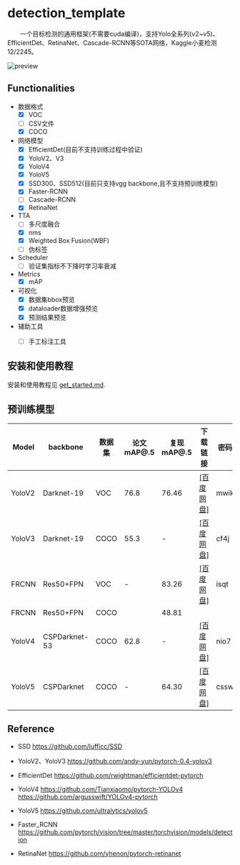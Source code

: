 # detection_template

　　一个目标检测的通用框架(不需要cuda编译)，支持Yolo全系列(v2~v5)、EfficientDet、RetinaNet、Cascade-RCNN等SOTA网络，Kaggle小麦检测12/2245。

![preview](http://www.xyu.ink/wp-content/uploads/2020/10/COCO2.png)

## Functionalities

- 数据格式
  - [x] VOC
  - [ ] CSV文件
  - [x] COCO

- 网络模型
  - [x] EfficientDet(目前不支持训练过程中验证)
  - [x] YoloV2、V3  
  - [x] YoloV4  
  - [x] YoloV5  
  - [x] SSD300、SSD512(目前只支持vgg backbone,且不支持预训练模型)
  - [x] Faster-RCNN
  - [ ] Cascade-RCNN
  - [x] RetinaNet
  
- TTA
  - [ ] 多尺度融合
  - [x] nms
  - [x] Weighted Box Fusion(WBF)
  - [ ] 伪标签

- Scheduler
  - [ ] 验证集指标不下降时学习率衰减

- Metrics
  - [x] mAP

- 可视化
  - [x] 数据集bbox预览
  - [x] dataloader数据增强预览
  - [x] 预测结果预览

- 辅助工具
  - [ ] 手工标注工具


## 安装和使用教程

安装和使用教程见 [get_started.md](https://github.com/misads/detection_template/blob/master/get_started.md).



## 预训练模型

| Model | backbone | 数据集 | 论文mAP@.5 | 复现mAP@.5 | 下载链接 | 密码 |
| ----- | ------ | -------- | ---------- | -------- | ----- | ----- |
| YoloV2 | Darknet-19 | VOC |76.8|76.46|   [[百度网盘]](https://pan.baidu.com/s/1UyWGG1kn5h1l_FHP3idurw)| mwik |
| YoloV3 | Darknet-19 | COCO |55.3|-| [[百度网盘]](https://pan.baidu.com/s/1SxmjpgCbwAEyRtwLNhG3xQ) | cf4j |
| FRCNN | Res50+FPN | VOC | - |83.26 |  [[百度网盘]](https://pan.baidu.com/s/17NDNGeVRYxCG0vWqgaFDxQ) | isqt |
| FRCNN | Res50+FPN |  COCO |  |48.81|  |  |
| YoloV4 | CSPDarknet-53 | COCO| 62.8 | - | [[百度网盘]](https://pan.baidu.com/s/1keDDPyMvpX11jnXbJsoTrg) | nio7 |
| YoloV5 | CSPDarknet | COCO | - |  64.30 | [[百度网盘]](https://pan.baidu.com/s/1j45qGCEu5_Tl0BlDF8ixnw) | cssw |

## Reference

- SSD <https://github.com/lufficc/SSD>
  
- YoloV2、YoloV3 <https://github.com/andy-yun/pytorch-0.4-yolov3>

- EfficientDet <https://github.com/rwightman/efficientdet-pytorch>

- YoloV4 <https://github.com/Tianxiaomo/pytorch-YOLOv4> <https://github.com/argusswift/YOLOv4-pytorch>

- YoloV5 <https://github.com/ultralytics/yolov5>

- Faster_RCNN <https://github.com/pytorch/vision/tree/master/torchvision/models/detection>

- RetinaNet <https://github.com/yhenon/pytorch-retinanet>

